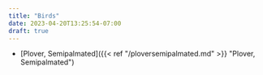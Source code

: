 ```yaml
---
title: "Birds"
date: 2023-04-20T13:25:54-07:00
draft: true
---
```


* [Plover, Semipalmated]({{< ref "/ploversemipalmated.md" >}} "Plover, Semipalmated")

